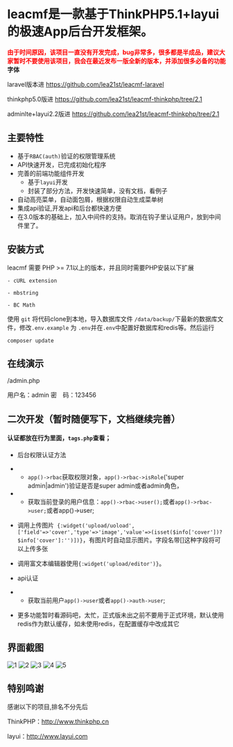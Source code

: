 leacmf是一款基于ThinkPHP5.1+layui的极速App后台开发框架。
===============

**<label style="color:red">由于时间原因，该项目一直没有开发完成，bug非常多，很多都是半成品，建议大家暂时不要使用该项目，我会在最近发布一版全新的版本，并添加很多必备的功能</label>字体**

laravel版本进 https://github.com/lea21st/leacmf-laravel

thinkphp5.0版进 https://github.com/lea21st/leacmf-thinkphp/tree/2.1

adminlte+layui2.2版进 https://github.com/lea21st/leacmf-thinkphp/tree/2.1

## **主要特性**

* 基于`RBAC(auth)`验证的权限管理系统
* API快速开发，已完成初始化程序
* 完善的前端功能组件开发
    * 基于`layui`开发
    * 封装了部分方法，开发快速简单，没有文档，看例子
 * 自动高亮菜单，自动面包屑，根据权限自动生成菜单树
 * 集成api验证,开发api和后台都快速方便
 * 在3.0版本的基础上，加入中间件的支持。取消在钩子里认证用户，放到中间件里了。
  
  
  ## **安装方式**  
  
leacmf 需要 PHP &gt;= 7.1以上的版本，并且同时需要PHP安装以下扩展

```
- cURL extension

- mbstring

- BC Math
```
使用 ` git ` 将代码clone到本地，导入数据库文件 `/data/backup/`下最新的数据库文件，修改`.env.example` 为 `.env`并在`.env`中配置好数据库和redis等。然后运行

```
composer update
```

## **在线演示**
/admin.php

用户名：admin
密　码：123456

## **二次开发（暂时随便写下，文档继续完善）**

#### 认证都放在行为里面，`tags.php`查看；

* 后台权限认证方法
* * `app()->rbac`获取权限对象，`app()->rbac->isRole`('super admin|admin')验证是否是super admin或者admin角色，
* * 获取当前登录的用户信息：`app()->rbac->user();`或者`app()->rbac->user;`或者app()->user;
* 调用上传图片` {:widget('upload/uoload',['field'=>'cover','type'=>'image','value'=>(isset($info['cover'])?$info['cover']:'')])}`，有图片时自动显示图片。字段名带[]这种字段将可以上传多张
* 调用富文本编辑器使用`{:widget('upload/editor')}`。
 * api认证
 * * 获取当前用户`app()->user`或者`app()->auth->user`;
 

* 更多功能暂时看源码吧，太忙，正式版未出之前不要用于正式环境，默认使用redis作为默认缓存，如未使用redis，在配置缓存中改成其它


## **界面截图**
![1](/public/static/1.png "1")
![2](/public/static/2.png "2")
![3](/public/static/3.png "3")
![4](/public/static/4.png "4")
![5](/public/static/5.png "5")

## **特别鸣谢**

感谢以下的项目,排名不分先后

ThinkPHP：http://www.thinkphp.cn

layui：http://www.layui.com

